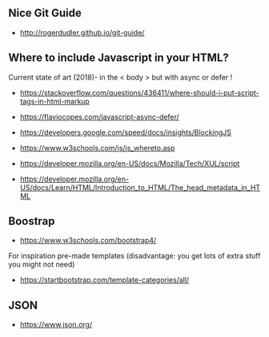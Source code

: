 ## Nice Git Guide

* http://rogerdudler.github.io/git-guide/

## Where to include Javascript in your HTML?

Current state of art (2018)- in the < body > but with async or defer !

* https://stackoverflow.com/questions/436411/where-should-i-put-script-tags-in-html-markup
* https://flaviocopes.com/javascript-async-defer/
* https://developers.google.com/speed/docs/insights/BlockingJS

* https://www.w3schools.com/js/js_whereto.asp
* https://developer.mozilla.org/en-US/docs/Mozilla/Tech/XUL/script
* https://developer.mozilla.org/en-US/docs/Learn/HTML/Introduction_to_HTML/The_head_metadata_in_HTML


## Boostrap


* https://www.w3schools.com/bootstrap4/

For inspiration pre-made templates (disadvantage: you get lots of extra stuff you might not need)
* https://startbootstrap.com/template-categories/all/

## JSON

* https://www.json.org/
